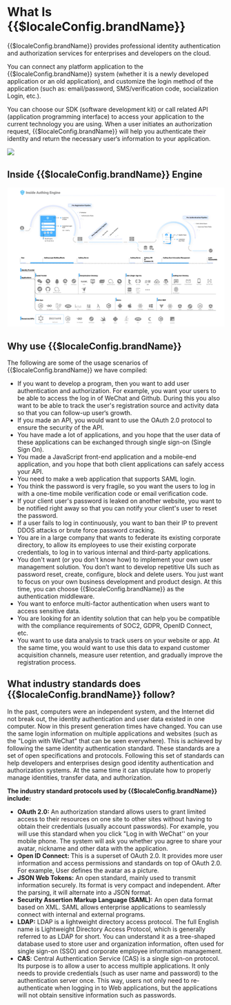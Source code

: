 # What Is {{$localeConfig.brandName}} 

<LastUpdated/>

{{$localeConfig.brandName}} provides professional identity authentication and authorization services for enterprises and developers on the cloud.

You can connect any platform application to the {{$localeConfig.brandName}} system (whether it is a newly developed application or an old application), and customize the login method of the application (such as: email/password, SMS/verification code, socialization Login, etc.).

You can choose our SDK (software development kit)  or call related API (application programming interface)  to access your application to the current technology you are using. When a user initiates an authorization request, {{$localeConfig.brandName}} will help you authenticate their identity and return the necessary user‘s information to your application.

![](~@imagesZhCn/concepts/what-is-authing/authing-connect.png)

## Inside {{$localeConfig.brandName}} Engine

![](./images/inside-authing.png)

## Why use {{$localeConfig.brandName}}

The following are some of the usage scenarios of {{$localeConfig.brandName}} we have compiled:

- If you want to develop a program, then you want to add user authentication and authorization. For example, you want your users to be able to access the log in of  WeChat and Github. During this you also want to be able to track the user's registration source and activity data so that you can follow-up user‘s growth.
- If you made an API, you would want to use the OAuth 2.0 protocol to ensure the security of the API.
- You have made a lot of applications, and you hope that the user data of these applications can be exchanged through single sign-on (Single Sign On).
- You made a JavaScript front-end application and a mobile-end application, and you hope that both client applications can safely access your API.
- You need to make a web application that supports SAML login.
- You think the password is very fragile, so you want the users to log in with a one-time mobile verification code or email verification code.
- If your client user's password is leaked on another website, you want to be notified right away so that you can notify your client's user to reset the password.
- If a user fails to log in continuously, you want to ban their IP to prevent DDOS attacks or brute force password cracking.
- You are in a large company that wants to federate its existing corporate directory, to allow its employees to use their existing corporate credentials, to log in to various internal and third-party applications.
- You don't want (or you don't know how) to implement your own user management solution. You don’t want to develop repetitive UIs such as password reset, create, configure, block and delete users. You just want to focus on your own business development and product design. At this time, you can choose {{$localeConfig.brandName}} as the authentication middleware.
- You want to enforce multi-factor authentication when users want to access sensitive data.
- You are looking for an identity solution that can help you be compatible with the compliance requirements of SOC2, GDPR, OpenID Connect, etc.
- You want to use data analysis to track users on your website or app. At the same time, you would want to use this data to expand customer acquisition channels, measure user retention, and gradually improve the registration process.

## What industry standards does {{$localeConfig.brandName}} follow?

In the past, computers were an independent system, and the Internet did not break out, the identity authentication and user data existed in one computer. Now in this present generation times have changed. You can use the same login information on multiple applications and websites (such as the "Login with WeChat" that can be seen everywhere). This is achieved by following the same identity authentication standard. These standards are a set of open specifications and protocols. Following this set of standards can help developers and enterprises design good identity authentication and authorization systems. At the same time it can stipulate how to properly manage identities, transfer data, and authorization.

**The industry standard protocols used by {{$localeConfig.brandName}} include:**

- **OAuth 2.0:** An authorization standard allows users to grant limited access to their resources on one site to other sites without having to obtain their credentials (usually account passwords). For example, you will use this standard when you click "Log in with WeChat'' on your mobile phone. The system will ask you whether you agree to share your avatar, nickname and other data with the application.
- **Open ID Connect:** This is a superset of OAuth 2.0. It provides more user information and access permissions and standards on top of OAuth 2.0. For example, User defines the avatar as a picture.
- **JSON Web Tokens:** An open standard, mainly used to transmit information securely. Its format is very compact and independent. After the parsing, it will alternate into a JSON format.
- **Security Assertion Markup Language (SAML):** An open data format based on XML. SAML allows enterprise applications to seamlessly connect with internal and external programs.
- **LDAP:** LDAP is a lightweight directory access protocol. The full English name is Lightweight Directory Access Protocol, which is generally referred to as LDAP for short. You can understand it as a tree-shaped database used to store user and organization information, often used for single sign-on (SSO) and corporate employee information management.
- **CAS**: Central Authentication Service (CAS) is a single sign-on protocol. Its purpose is to allow a user to access multiple applications. It only needs to provide credentials (such as user name and password) to the authentication server once. This way, users not only need to re-authenticate when logging in to Web applications, but the applications will not obtain sensitive information such as passwords.


